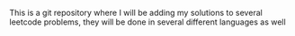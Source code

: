This is a git repository where I will be adding my solutions to several
leetcode problems, they will be done in several different languages as well

